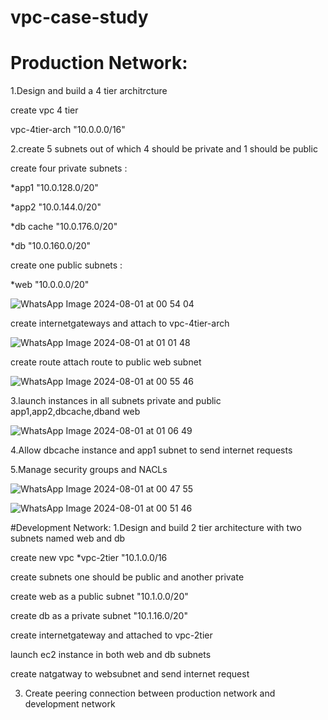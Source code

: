 # vpc-case-study
# Production Network:

1.Design and build a 4 tier architrcture

create vpc 4 tier

vpc-4tier-arch "10.0.0.0/16"

2.create 5 subnets out of  which 4 should be private and 1 should be public


create four private  subnets :

*app1 "10.0.128.0/20"

*app2 "10.0.144.0/20"

*db cache "10.0.176.0/20"

*db "10.0.160.0/20"

create one public subnets :

*web "10.0.0.0/20"

![WhatsApp Image 2024-08-01 at 00 54 04](https://github.com/user-attachments/assets/6d20a0be-6350-45f4-9daf-83cb2e85109f)

create internetgateways and attach to vpc-4tier-arch

![WhatsApp Image 2024-08-01 at 01 01 48](https://github.com/user-attachments/assets/021a797e-c286-4aab-b703-c18212a5904b)

create route attach route to public web subnet

![WhatsApp Image 2024-08-01 at 00 55 46](https://github.com/user-attachments/assets/a45de047-ba64-463a-b3c1-0d4131d22f8e)

3.launch instances in all subnets private and public app1,app2,dbcache,dband web

![WhatsApp Image 2024-08-01 at 01 06 49](https://github.com/user-attachments/assets/72dfadb9-f671-4b33-a9f1-234cfec35f62)


4.Allow dbcache instance and app1 subnet to send internet requests


5.Manage security groups and NACLs

![WhatsApp Image 2024-08-01 at 00 47 55](https://github.com/user-attachments/assets/61243df8-ea69-498a-a415-0c787cbadf7b)

![WhatsApp Image 2024-08-01 at 00 51 46](https://github.com/user-attachments/assets/8f30f24f-cbc7-429e-b643-8f5201a49864)

#Development Network:
1.Design and build 2 tier architecture with two subnets named web and db

 create new vpc
 *vpc-2tier "10.1.0.0/16

 create subnets one should be public and another private

create web as a public subnet "10.1.0.0/20"

create db as a private subnet "10.1.16.0/20"

create internetgateway and attached to vpc-2tier

launch ec2 instance in both web and db subnets

create natgatway to websubnet and send internet request

3. Create peering connection between production network and development network










